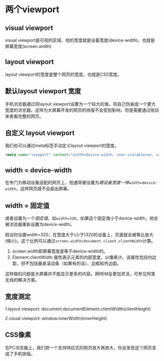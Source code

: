 # 两个viewport
## visual viewport
visual viewport是可视的区域，他的宽度就是设备宽度(device-width)，也就是屏幕宽度(screen.width)
## layout viewport
layout viewport的宽度是整个网页的宽度，也就是CSS宽度。

## 默认layout viewport 宽度
手机浏览器通过将layout viewport设置为一个较大的值，将自己伪装成一个更大宽度的浏览器。这样为大屏幕开发的网页的排版不会受到影响，但是需要通过拖动来查看完整的网页。

## 自定义 layout viewport
我们也可以通过meta标签手动定义layout viewport的宽度。
````html
<meta name="viewport" content="width=device-width, user-scalable=no, initial-scale=0.5"/>
````

## width = device-width
在专门为移动设备适配的网页上，他通常被设置为*跟设备宽度一样*`width=device-width`，这样网页就不会超出屏幕。

## width = 固定值
或者设置为一个*固定值*，如`width=320`，如果这个固定值小于device-width，他会被浏览器重新设置为device-width。

假设你设置width=320，在宽度大于(小于)320的设备上，页面就会被等比放大(缩小)。这个比例可以通过`screen.width/document.client.clientWidth`计算。

1. screen.width即屏幕宽度是等于device-width的。
2. Element.clientWidth 属性表示元素的内部宽度，以像素计。该属性包括内边距，但不包括垂直滚动条（如果有的话）、边框和外边距。

这样做的问题是大屏幕并不能显示更多的内容。用REM会更加灵活，可参见阿里无线的解决方案。

## 宽度测定
1.layout viewport:
document.documentElement.clientWidth(clientHeight)

2.visual viewport:
window.innerWidth(innerHeight)


## CSS像素
在PC浏览器上，我们把一个支持响应式的网页放大再放大，你会发现这个网页变成了手机排版。







